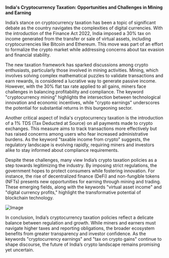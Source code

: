 **India's Cryptocurrency Taxation: Opportunities and Challenges in Mining and Earning**

India’s stance on cryptocurrency taxation has been a topic of significant debate as the country navigates the complexities of digital currencies. With the introduction of the Finance Act 2022, India imposed a 30% tax on income generated from the transfer or sale of virtual assets, including cryptocurrencies like Bitcoin and Ethereum. This move was part of an effort to formalize the crypto market while addressing concerns about tax evasion and financial stability.

The new taxation framework has sparked discussions among crypto enthusiasts, particularly those involved in mining activities. Mining, which involves solving complex mathematical puzzles to validate transactions and earn rewards, is considered a lucrative way to generate passive income. However, with the 30% flat tax rate applied to all gains, miners face challenges in balancing profitability and compliance. The keyword "cryptocurrency mining" highlights the intersection between technological innovation and economic incentives, while "crypto earnings" underscores the potential for substantial returns in this burgeoning sector.

Another critical aspect of India's cryptocurrency taxation is the introduction of a 1% TDS (Tax Deducted at Source) on all payments made to crypto exchanges. This measure aims to track transactions more effectively but has raised concerns among users who fear increased administrative burdens. As the keyword "taxable income from crypto" suggests, the regulatory landscape is evolving rapidly, requiring miners and investors alike to stay informed about compliance requirements.

Despite these challenges, many view India’s crypto taxation policies as a step towards legitimizing the industry. By imposing strict regulations, the government hopes to protect consumers while fostering innovation. For instance, the rise of decentralized finance (DeFi) and non-fungible tokens (NFTs) presents new opportunities for earning through mining and trading. These emerging fields, along with the keywords "virtual asset income" and "digital currency profits," highlight the transformative potential of blockchain technology.

![Image](https://github.com/user-attachments/assets/31692037-0104-4703-abd1-696b6a7dd41b)

In conclusion, India’s cryptocurrency taxation policies reflect a delicate balance between regulation and growth. While miners and earners must navigate higher taxes and reporting obligations, the broader ecosystem benefits from greater transparency and investor confidence. As the keywords "cryptocurrency earnings" and "tax on crypto gains" continue to shape discourse, the future of India’s crypto landscape remains promising yet uncertain.